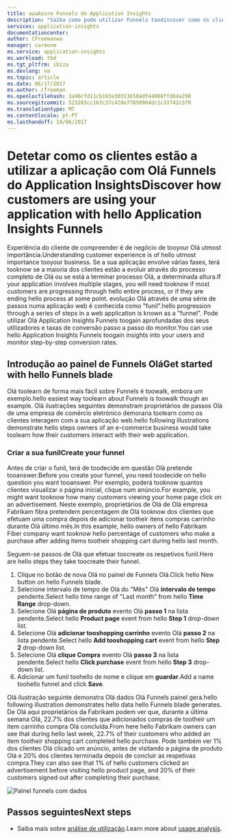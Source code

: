 ```yaml
---
title: aaaAzure Funnels do Application Insights
description: "Saiba como pode utilizar Funnels toodiscover como os clientes estão a interagir com a sua aplicação."
services: application-insights
documentationcenter: 
author: CFreemanwa
manager: carmonm
ms.service: application-insights
ms.workload: tbd
ms.tgt_pltfrm: ibiza
ms.devlang: na
ms.topic: article
ms.date: 06/17/2017
ms.author: cfreeman
ms.openlocfilehash: 3a90cfd11cb193e303136504df44008ffd04a290
ms.sourcegitcommit: 523283cc1b3c37c428e77850964dc1c33742c5f0
ms.translationtype: MT
ms.contentlocale: pt-PT
ms.lasthandoff: 10/06/2017
---
```

# <a name="discover-how-customers-are-using-your-application-with-hello-application-insights-funnels"></a><span data-ttu-id="bf342-103">Detetar como os clientes estão a utilizar a aplicação com Olá Funnels do Application Insights</span><span class="sxs-lookup"><span data-stu-id="bf342-103">Discover how customers are using your application with hello Application Insights Funnels</span></span>

<span data-ttu-id="bf342-104">Experiência do cliente de compreender é de negócio de tooyour Olá utmost importância.</span><span class="sxs-lookup"><span data-stu-id="bf342-104">Understanding customer experience is of hello utmost importance tooyour business.</span></span> <span data-ttu-id="bf342-105">Se a sua aplicação envolve várias fases, terá tooknow se a maioria dos clientes estão a evoluir através do processo completo de Olá ou se está a terminar processo Olá, a determinada altura.</span><span class="sxs-lookup"><span data-stu-id="bf342-105">If your application involves multiple stages, you will need tooknow if most customers are progressing through hello entire process, or if they are ending hello process at some point.</span></span> <span data-ttu-id="bf342-106">evolução Olá através de uma série de passos numa aplicação web é conhecida como "funil".</span><span class="sxs-lookup"><span data-stu-id="bf342-106">hello progression through a series of steps in a web application is known as a "funnel".</span></span> <span data-ttu-id="bf342-107">Pode utilizar Olá Application Insights Funnels toogain aprofundadas dos seus utilizadores e taxas de conversão passo a passo do monitor.</span><span class="sxs-lookup"><span data-stu-id="bf342-107">You can use hello Application Insights Funnels toogain insights into your users and monitor step-by-step conversion rates.</span></span> 

## <a name="get-started-with-hello-funnels-blade"></a><span data-ttu-id="bf342-108">Introdução ao painel de Funnels Olá</span><span class="sxs-lookup"><span data-stu-id="bf342-108">Get started with hello Funnels blade</span></span>
<span data-ttu-id="bf342-109">Olá toolearn de forma mais fácil sobre Funnels é toowalk, embora um exemplo.</span><span class="sxs-lookup"><span data-stu-id="bf342-109">hello easiest way toolearn about Funnels is toowalk though an example.</span></span> <span data-ttu-id="bf342-110">Olá ilustrações seguintes demonstram proprietários de passos Olá de uma empresa de comércio eletrónico demoraria toolearn como os clientes interagem com a sua aplicação web.</span><span class="sxs-lookup"><span data-stu-id="bf342-110">hello following illustrations demonstrate hello steps owners of an e-commerce business would take toolearn how their customers interact with their web application.</span></span>  

### <a name="create-your-funnel"></a><span data-ttu-id="bf342-111">Criar a sua funil</span><span class="sxs-lookup"><span data-stu-id="bf342-111">Create your funnel</span></span>
<span data-ttu-id="bf342-112">Antes de criar o funil, terá de toodecide em questão Olá pretende tooanswer.</span><span class="sxs-lookup"><span data-stu-id="bf342-112">Before you create your funnel, you need toodecide on hello question you want tooanswer.</span></span> <span data-ttu-id="bf342-113">Por exemplo, poderá tooknow quantos clientes visualizar o página inicial, clique num anúncio.</span><span class="sxs-lookup"><span data-stu-id="bf342-113">For example, you might want tooknow how many customers viewing your home page click on an advertisement.</span></span> <span data-ttu-id="bf342-114">Neste exemplo, proprietários de Olá de Olá empresa Fabrikam fibra pretendem percentagem de Olá tooknow dos clientes que efetuam uma compra depois de adicionar tootheir itens compras carrinho durante Olá último mês.</span><span class="sxs-lookup"><span data-stu-id="bf342-114">In this example, hello owners of hello Fabrikam Fiber company want tooknow hello percentage of customers who make a purchase after adding items tootheir shopping cart during hello last month.</span></span>

<span data-ttu-id="bf342-115">Seguem-se passos de Olá que efetuar toocreate os respetivos funil.</span><span class="sxs-lookup"><span data-stu-id="bf342-115">Here are hello steps they take toocreate their funnel.</span></span>

1. <span data-ttu-id="bf342-116">Clique no botão de nova Olá no painel de Funnels Olá.</span><span class="sxs-lookup"><span data-stu-id="bf342-116">Click hello New button on hello Funnels blade.</span></span>
1. <span data-ttu-id="bf342-117">Selecione intervalo de tempo de Olá do "Mês" Olá **intervalo de tempo** pendente.</span><span class="sxs-lookup"><span data-stu-id="bf342-117">Select hello time range of "Last month" from hello **Time Range** drop-down.</span></span> 
1. <span data-ttu-id="bf342-118">Selecione Olá **página de produto** evento Olá **passo 1** na lista pendente.</span><span class="sxs-lookup"><span data-stu-id="bf342-118">Select hello **Product page** event from hello **Step 1** drop-down list.</span></span> 
1. <span data-ttu-id="bf342-119">Selecione Olá **adicionar tooshopping carrinho** evento Olá **passo 2** na lista pendente.</span><span class="sxs-lookup"><span data-stu-id="bf342-119">Select hello **Add tooshopping cart** event from hello **Step 2** drop-down list.</span></span>
1. <span data-ttu-id="bf342-120">Selecione Olá **clique Compra** evento Olá **passo 3** na lista pendente.</span><span class="sxs-lookup"><span data-stu-id="bf342-120">Select hello **Click purchase** event from hello **Step 3** drop-down list.</span></span>
1. <span data-ttu-id="bf342-121">Adicionar um funil toohello de nome e clique em **guardar**.</span><span class="sxs-lookup"><span data-stu-id="bf342-121">Add a name toohello funnel and click **Save**.</span></span>

<span data-ttu-id="bf342-122">Olá ilustração seguinte demonstra Olá dados Olá Funnels painel gera.</span><span class="sxs-lookup"><span data-stu-id="bf342-122">hello following illustration demonstrates hello data hello Funnels blade generates.</span></span> <span data-ttu-id="bf342-123">De Olá aqui proprietários da Fabrikam podem ver que, durante a última semana Olá, 22.7% dos clientes que adicionados compras de tootheir um item carrinho compra Olá concluída.</span><span class="sxs-lookup"><span data-stu-id="bf342-123">From here hello Fabrikam owners can see that during hello last week, 22.7% of their customers who added an item tootheir shopping cart completed hello purchase.</span></span> <span data-ttu-id="bf342-124">Pode também ver 1% dos clientes Olá clicado um anúncio, antes de visitando a página de produto Olá e 20% dos clientes terminada depois de concluir as respetivas compra.</span><span class="sxs-lookup"><span data-stu-id="bf342-124">They can also see that 1% of hello customers clicked an advertisement before visiting hello product page, and 20% of their customers signed out after completing their purchase.</span></span>


![Painel funnels com dados](./media/app-insights-understand-usage-patterns/funnel1.png)

## <a name="next-steps"></a><span data-ttu-id="bf342-126">Passos seguintes</span><span class="sxs-lookup"><span data-stu-id="bf342-126">Next steps</span></span>
- <span data-ttu-id="bf342-127">Saiba mais sobre [análise de utilização](app-insights-usage-overview.md).</span><span class="sxs-lookup"><span data-stu-id="bf342-127">Learn more about [usage analysis](app-insights-usage-overview.md).</span></span> 

